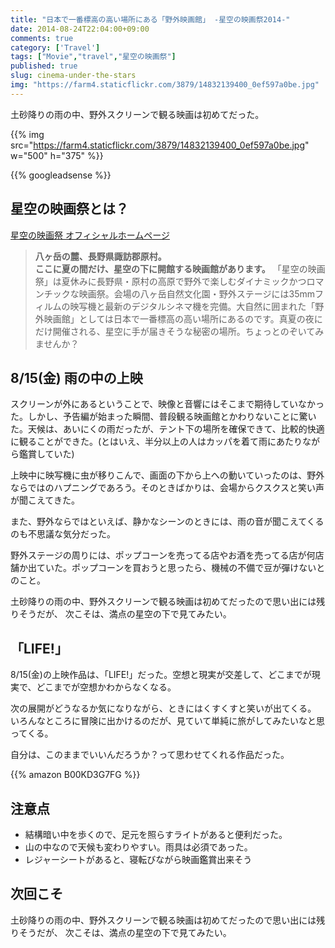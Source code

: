 ```yaml
---
title: "日本で一番標高の高い場所にある「野外映画館」 -星空の映画祭2014-"
date: 2014-08-24T22:04:00+09:00
comments: true
category: ['Travel']
tags: ["Movie","travel","星空の映画祭"]
published: true
slug: cinema-under-the-stars
img: "https://farm4.staticflickr.com/3879/14832139400_0ef597a0be.jpg"
---
```


土砂降りの雨の中、野外スクリーンで観る映画は初めてだった。

{{% img src="https://farm4.staticflickr.com/3879/14832139400_0ef597a0be.jpg" w="500" h="375" %}}


{{% googleadsense %}}

## 星空の映画祭とは？

[星空の映画祭 オフィシャルホームページ](http://www.hoshizoraeiga.com/)


> **八ヶ岳の麓、長野県諏訪郡原村。**  
**ここに夏の間だけ、星空の下に開館する映画館があります。**
「星空の映画祭」は夏休みに長野県・原村の高原で野外で楽しむダイナミックかつロマンチックな映画祭。会場の八ヶ岳自然文化園・野外ステージには35mmフィルムの映写機と最新のデジタルシネマ機を完備。大自然に囲まれた「野外映画館」としては日本で一番標高の高い場所にあるのです。真夏の夜にだけ開催される、星空に手が届きそうな秘密の場所。ちょっとのぞいてみませんか？


## 8/15(金) 雨の中の上映

スクリーンが外にあるということで、映像と音響にはそこまで期待していなかった。しかし、予告編が始まった瞬間、普段観る映画館とかわりないことに驚いた。天候は、あいにくの雨だったが、テント下の場所を確保できて、比較的快適に観ることができた。(とはいえ、半分以上の人はカッパを着て雨にあたりながら鑑賞していた)


上映中に映写機に虫が移りこんで、画面の下から上への動いていったのは、野外ならではのハプニングであろう。そのときばかりは、会場からクスクスと笑い声が聞こえてきた。

また、野外ならではといえば、静かなシーンのときには、雨の音が聞こえてくるのも不思議な気分だった。



野外ステージの周りには、ポップコーンを売ってる店やお酒を売ってる店が何店舗か出ていた。ポップコーンを買おうと思ったら、機械の不備で豆が彈けないとのこと。


土砂降りの雨の中、野外スクリーンで観る映画は初めてだったので思い出には残りそうだが、
次こそは、満点の星空の下で見てみたい。






## 「LIFE!」
8/15(金)の上映作品は、「LIFE!」だった。空想と現実が交差して、どこまでが現実で、どこまでが空想かわからなくなる。

次の展開がどうなるか気になりながら、ときにはくすくすと笑いが出てくる。
いろんなところに冒険に出かけるのだが、見ていて単純に旅がしてみたいなと思ってくる。


自分は、このままでいいんだろうか？って思わせてくれる作品だった。

{{% amazon B00KD3G7FG %}}



## 注意点

- 結構暗い中を歩くので、足元を照らすライトがあると便利だった。
- 山の中なので天候も変わりやすい。雨具は必須であった。
- レジャーシートがあると、寝転びながら映画鑑賞出来そう

## 次回こそ

土砂降りの雨の中、野外スクリーンで観る映画は初めてだったので思い出には残りそうだが、 次こそは、満点の星空の下で見てみたい。
